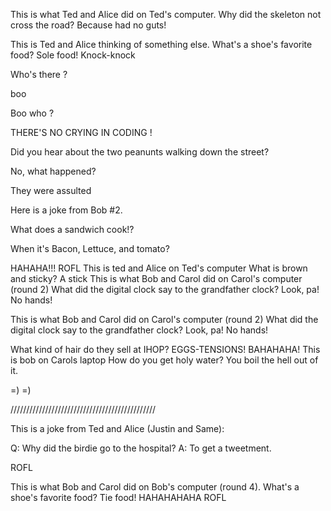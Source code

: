 This is what Ted and Alice did on Ted's computer.
Why did the skeleton not cross the road?
Because had no guts!

This is Ted and Alice thinking of something else.
What's a shoe's favorite food?
Sole food!
Knock-knock

Who's there ?

boo

Boo who ?

THERE'S NO CRYING IN CODING !

Did you hear about the two peanunts walking down the street?

No, what happened?

They were assulted


Here is a joke from Bob #2. 

What does a sandwich cook!?

When it's Bacon, Lettuce, and tomato? 

HAHAHA!!! ROFL
This is ted and Alice on Ted's computer
What is brown and sticky?
A stick
This is what Bob and Carol did on Carol's computer (round 2)
What did the digital clock say to the grandfather clock?
Look, pa! No hands!

This is what Bob and Carol did on Carol's computer (round 2)
What did the digital clock say to the grandfather clock?
Look, pa! No hands!

What kind of hair do they sell at IHOP?
EGGS-TENSIONS! BAHAHAHA!
This is bob on Carols laptop
How do you get holy water?
You boil the hell out of it.

=) =)

//////////////////////////////////////////////

This is a joke from Ted and Alice (Justin and Same):

Q: Why did the birdie go to the hospital? A: To get a tweetment.

ROFL

This is what Bob and Carol did on Bob's computer (round 4).
What's a shoe's favorite food?
Tie food! HAHAHAHAHA ROFL
